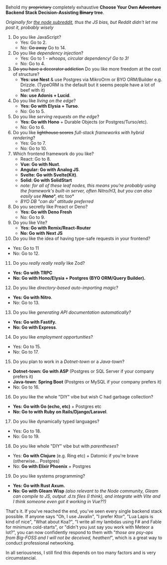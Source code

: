 Behold my ~~proprietary~~ completely exhaustive **Choose Your Own ~~Adventure~~ Backend Stack Decision-Assisting ~~Binary~~ tree**.

_Originally for [the node subreddit](https://www.reddit.com/r/node), thus the JS bias, but Reddit didn't let me post it, probably wisely_

1. Do you like JavaScript?
   * Yes: Go to 2.
   * No: ~~Go away~~ Go to 14.
2. Do you like *dependency injection*?
   * Yes: Go to 1 - *whoops, circular dependency! Go to 3!*
   * No: Go to 4.
3. ~~Do you have a decorator addiction~~ Do you like more freedom at the cost of structure?
   * **Yes: use Nest** & use Postgres via MikroOrm or BYO ORM/Builder e.g. Drizzle. (TypeORM is the default but it seems people have a lot of beef with it)
   * **No: use Adonis + Lucid**.
4. Do you like *living on the edge*?
   * **Yes: Go with Elysia + Turso**.
   * No: Go to 5.
5. Do you like *serving requests on the edge*?
   * **Yes: Go with Hono** \+ Durable Objects (or Postgres/Turso/etc).
   * No: Go to 6.
6. Do you like ~~lighthouse scores~~ *full-stack frameworks with hybrid rendering*?
   * Yes: Go to 7.
   * No: Go to 10.
7. Which frontend framework do you like?
   * React: Go to 8.
   * **Vue: Go with Nuxt**.
   * **Angular: Go with Analog JS**.
   * **Svelte: Go with Svelte(Kit)**.
   * **Solid: Go with SolidStart**
   * *note: for all of these leaf nodes, this means you're probably using the framework's built-in server, often Nitro/H3, but you can also easily use* ***Hono****, etc too*
   * *BYO DB "can do" attitude preferred*
8. Do you secretly like Preact or Deno?
   * **Yes: Go with Deno Fresh**
   * No: Go to 9.
9. Do you like Vite?
   * **Yes: Go with Remix/React-Router**
   * **No: Go with Next JS**
10. Do you like the idea of having type-safe requests in your frontend?
   * Yes: Go to 11
   * No: Go to 12.
11. Do you *really really really* like Zod?
   * **Yes: Go with TRPC**
   * **No: Go with Hono/Elysia + Postgres (BYO ORM/Query Builder).**
12. Do you like *directory-based auto-importing magic*?
   * **Yes: Go with Nitro**.
   * No: Go to 13.
13. Do you like *generating API documentation automatically?*
   * **Yes: Go with Fastify.**
   * **No: Go with Express**.
14. Do you like *employment opportunities*?
   * Yes: Go to 15.
   * No: Go to 17.
15. Do you plan to work in a *Dotnet-town* or a *Java-town*?
   * **Dotnet-town: Go with ASP** (Postgres or SQL Server if your company prefers it)
   * **Java-town**: **Spring Boot** (Postgres or MySQL if your company prefers it)
   * No: Go to 16.
16. Do you like the whole "DIY" vibe but wish C had garbage collection?
   * **Yes: Go with Go (echo, etc)** \+ Postgres etc
   * **No: Go to with Ruby on Rails/Django/Laravel**.
17. Do you like dynamically typed languages?
   * Yes: Go to 18.
   * No: Go to 19.
18. Do you like whole "DIY" vibe but with *parentheses*?
   * Yes: **Go with Clojure** (e.g. Ring etc) + Datomic if you're brave (otherwise... Postgres)
   * No: **Go with Elixir Phoenix** \+ Postgres
19. Do you like systems programming?
   * **Yes: Go with Rust Axum.**
   * **No: Go with Gleam Wisp** *(also relevant to the Node community, Gleam can compile to JS, output .d.ts files (I think), and integrate with Vite and I think someone even got it working in Vue??)*

  
That's it. If you've reached the end, you've seen every single backend stack possible. If anyone says "Oh, I use Javalin", "I prefer Ktor", "Lua Lapis is kind of nice", "What about Koa?", "I write all my lambdas using F# and Fable for minimum cold-starts", or "didn't you just say you work with Meteor a lot?", you can now confidently respond to them with "*those are psy-ops from Big-FOSS and I will not be deceived, heathen!*", which is a great way to conduct professional networking.

In all seriousness, I still find this depends on too many factors and is very circumstancial.
